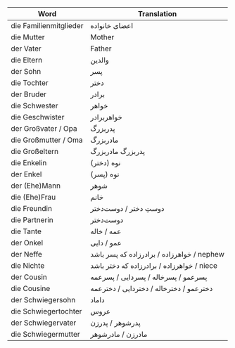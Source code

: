 
| Word                   | Translation                                |
| ---------------------- | ------------------------------------------ |
| die Familienmitglieder | اعضای خانواده                              |
| die Mutter             | Mother                                     |
| der Vater              | Father                                     |
| die Eltern             | والدین                                     |
| der Sohn               | پسر                                        |
| die Tochter            | دختر                                       |
| der Bruder             | برادر                                      |
| die Schwester          | خواهر                                      |
| die Geschwister        | خواهربرادر                                 |
| der Großvater / Opa    | پدربزرگ                                    |
| die Großmutter / Oma   | مادربزرگ                                   |
| die Großeltern         | پدربزرگ مادربزرگ                           |
| die Enkelin            | نوه (دختر)                                 |
| der Enkel              | نوه (پسر)                                  |
| der (Ehe)Mann          | شوهر                                       |
| die (Ehe)Frau          | خانم                                       |
| die Freundin           | دوستِ دختر / دوست‌دختر                     |
| die Partnerin          | دوست‌دختر                                  |
| die Tante              | عمه / خاله                                 |
| der Onkel              | عمو / دایی                                 |
| der Neffe              | خواهرزاده / برادرزاده که پسر باشد / nephew |
| die Nichte             | خواهرزاده / برادرزاده که دختر باشد / niece |
| der Cousin             | پسرعمو / پسرخاله / پسردایی / پسرعمه        |
| die Cousine            | دخترعمو / دخترخاله / دختردایی / دخترعمه    |
| der Schwiegersohn      | داماد                                      |
| die Schwiegertochter   | عروس                                       |
| der Schwiegervater     | پدرشوهر / پدرزن                            |
| die Schwiegermutter    | مادرزن / مادرشوهر                          |
